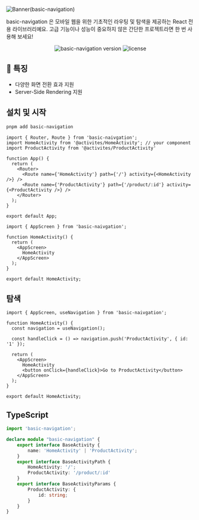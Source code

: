 ![Banner(basic-navigation)](https://github.com/user-attachments/assets/2661452e-a695-48dc-9210-bf93d6577662)

basic-navigation 은 모바일 웹을 위한 기초적인 라우팅 및 탐색을 제공하는 React 전용 라이브러리예요. 고급 기능이나 성능이 중요하지 않은 간단한 프로젝트라면 한 번 사용해 보세요!

<p align="center">
    <img src="https://img.shields.io/npm/v/basic-navigation?style=flat-square&labelColor=%2360758B&color=%23004ECC" alt="basic-navigation version"/>
    <img src="https://img.shields.io/github/license/kimjh96/basic-navigation?style=flat-square" alt="license" />
</p>

## 🚀 특징
- 다양한 화면 전환 효과 지원
- Server-Side Rendering 지원

## 설치 및 시작
```bash
pnpm add basic-navigation
```

```tsx
import { Router, Route } from 'basic-naivgation';
import HomeActivity from '@activites/HomeActivity'; // your component
import ProductActivity from '@activites/ProductActivity'

function App() {
  return (
    <Router>
      <Route name={'HomeActivity'} path={'/'} activity={<HomeActivity />} />
      <Route name={'ProductActivity'} path={'/product/:id'} activity={<ProductActivity />} />
    </Router>
  );
}

export default App;
```

```tsx
import { AppScreen } from 'basic-naivgation';

function HomeActivity() {
  return (
    <AppScreen>
      HomeActivity
    </AppScreen>
  );
}

export default HomeActivity;
```

## 탐색
```tsx
import { AppScreen, useNavigation } from 'basic-naivgation';

function HomeActivity() {
  const navigation = useNavigation();

  const handleClick = () => navigation.push('ProductActivity', { id: '1' });

  return (
    <AppScreen>
      HomeActivity
      <button onClick={handleClick}>Go to ProductActivity</button>
    </AppScreen>
  );
}

export default HomeActivity;
```

## TypeScript
```typescript
import 'basic-navigation';

declare module "basic-navigation" {
    export interface BaseActivity {
        name: 'HomeActivity' | 'ProductActivity';
    }
    export interface BaseActivityPath {
        HomeActivity: '/';
        ProductActivity: '/product/:id'
    }
    export interface BaseActivityParams {
        ProductActivity: {
            id: string;
        }
    }
}
```
